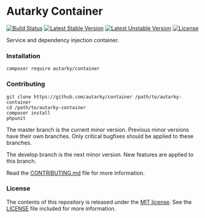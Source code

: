 # Autarky Container

[![Build Status](https://travis-ci.org/autarky/container.png?branch=master)](https://travis-ci.org/autarky/container)
[![Latest Stable Version](https://poser.pugx.org/autarky/container/v/stable.svg)](https://github.com/autarky/container/releases)
[![Latest Unstable Version](https://poser.pugx.org/autarky/container/v/unstable.svg)](https://github.com/autarky/container/branches/active)
[![License](https://poser.pugx.org/autarky/container/license.svg)](http://opensource.org/licenses/MIT)

Service and dependency injection container.

### Installation

	composer require autarky/container

### Contributing

	git clone https://github.com/autarky/container /path/to/autarky-container
	cd /path/to/autarky-container
	composer install
	phpunit

The master branch is the current minor version. Previous minor versions have their own branches. Only critical bugfixes should be applied to these branches.

The develop branch is the next minor version. New features are applied to this branch.

Read the [CONTRIBUTING.md](CONTRIBUTING.md) file for more information.

### License

The contents of this repository is released under the [MIT license](http://opensource.org/licenses/MIT). See the [LICENSE](LICENSE) file included for more information.
